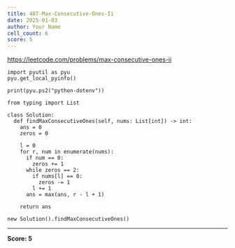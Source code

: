 ```yaml
---
title: 487-Max-Consecutive-Ones-Ii
date: 2025-01-03
author: Your Name
cell_count: 6
score: 5
---
```


https://leetcode.com/problems/max-consecutive-ones-ii


```
import pyutil as pyu
pyu.get_local_pyinfo()
```


```
print(pyu.ps2("python-dotenv"))
```


```
from typing import List
```


```
class Solution:
  def findMaxConsecutiveOnes(self, nums: List[int]) -> int:
    ans = 0
    zeros = 0

    l = 0
    for r, num in enumerate(nums):
      if num == 0:
        zeros += 1
      while zeros == 2:
        if nums[l] == 0:
          zeros -= 1
        l += 1
      ans = max(ans, r - l + 1)

    return ans
```


```
new Solution().findMaxConsecutiveOnes()
```


---
**Score: 5**